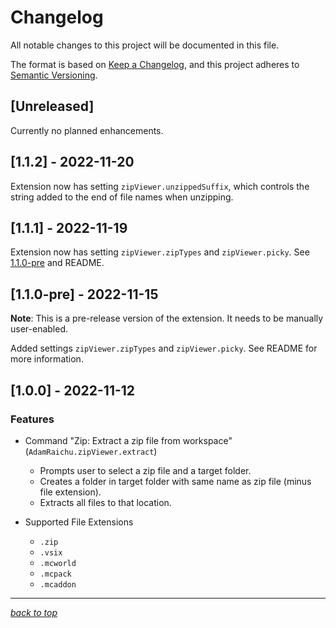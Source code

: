 # Changelog

All notable changes to this project will be documented in this file.

The format is based on [Keep a Changelog](https://keepachangelog.com/en/1.0.0/),
and this project adheres to [Semantic Versioning](https://semver.org/spec/v2.0.0.html).

## [Unreleased]

Currently no planned enhancements.

## [1.1.2] - 2022-11-20

Extension now has setting `zipViewer.unzippedSuffix`, which controls the string added to the end of file names when unzipping.

## [1.1.1] - 2022-11-19

Extension now has setting `zipViewer.zipTypes` and `zipViewer.picky`. See [1.1.0-pre](#110-pre---2022-11-15) and README.

## [1.1.0-pre] - 2022-11-15

**Note**: This is a pre-release version of the extension. It needs to be manually user-enabled.

Added settings `zipViewer.zipTypes` and `zipViewer.picky`. See README for more information.

## [1.0.0] - 2022-11-12

### Features

- Command "Zip: Extract a zip file from workspace" (`AdamRaichu.zipViewer.extract`)
  - Prompts user to select a zip file and a target folder.
  - Creates a folder in target folder with same name as zip file (minus file extension).
  - Extracts all files to that location.

- Supported File Extensions
  - `.zip`
  - `.vsix`
  - `.mcworld`
  - `.mcpack`
  - `.mcaddon`

---

[*back to top*](#changelog)
